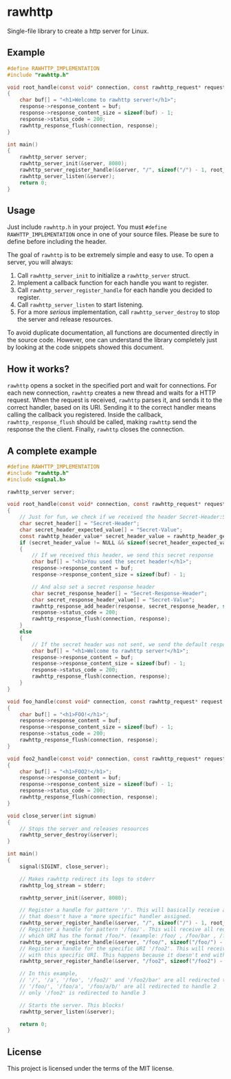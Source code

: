 # rawhttp

Single-file library to create a http server for Linux.

## Example

```C
#define RAWHTTP_IMPLEMENTATION
#include "rawhttp.h"

void root_handle(const void* connection, const rawhttp_request* request, rawhttp_response* response)
{
	char buf[] = "<h1>Welcome to rawhttp server!</h1>";
	response->response_content = buf;
	response->response_content_size = sizeof(buf) - 1;
	response->status_code = 200;
	rawhttp_response_flush(connection, response);
}

int main()
{
	rawhttp_server server;
	rawhttp_server_init(&server, 8080);
	rawhttp_server_register_handle(&server, "/", sizeof("/") - 1, root_handle);
	rawhttp_server_listen(&server);
	return 0;
}
```

## Usage

Just include `rawhttp.h` in your project. You must `#define RAWHTTP_IMPLEMENTATION` once in one of your source files. Please be sure to define before including the header.

The goal of `rawhttp` is to be extremely simple and easy to use. To open a server, you will always:

1. Call `rawhttp_server_init` to initialize a `rawhttp_server` struct.
2. Implement a callback function for each handle you want to register.
3. Call `rawhttp_server_register_handle` for each handle you decided to register.
4. Call `rawhttp_server_listen` to start listening.
5. For a more *serious* implementation, call `rawhttp_server_destroy` to stop the server and release resources.

To avoid duplicate documentation, all functions are documented directly in the source code. However, one can understand the library completely just by looking at the code snippets showed this document.

## How it works?

`rawhttp` opens a socket in the specified port and wait for connections. For each new connection, `rawhttp` creates a new thread and waits for a HTTP request. When the request is received, `rawhttp` parses it, and sends it to the correct handler, based on its URI. Sending it to the correct handler means calling the callback you registered. Inside the callback, `rawhttp_response_flush` should be called, making `rawhttp` send the response the the client. Finally, `rawhttp` closes the connection.

## A complete example

```C
#define RAWHTTP_IMPLEMENTATION
#include "rawhttp.h"
#include <signal.h>

rawhttp_server server;

void root_handle(const void* connection, const rawhttp_request* request, rawhttp_response* response)
{
	// Just for fun, we check if we received the header Secret-Header:Secret-Value
	char secret_header[] = "Secret-Header";
	char secret_header_expected_value[] = "Secret-Value";
	const rawhttp_header_value* secret_header_value = rawhttp_header_get(&request->header, secret_header, sizeof(secret_header) - 1);
	if (secret_header_value != NULL && sizeof(secret_header_expected_value) - 1 == secret_header_value->value_size && !strncmp(secret_header_value->value, secret_header_expected_value, sizeof(secret_header_expected_value) - 1))
	{
		// If we received this header, we send this secret response
		char buf[] = "<h1>You used the secret header!</h1>";
		response->response_content = buf;
		response->response_content_size = sizeof(buf) - 1;

		// And also set a secret response header
		char secret_response_header[] = "Secret-Response-Header";
		char secret_response_header_value[] = "Secret-Value";
		rawhttp_response_add_header(response, secret_response_header, sizeof(secret_response_header) - 1, secret_response_header_value, sizeof(secret_response_header_value) - 1);
		response->status_code = 200;
		rawhttp_response_flush(connection, response);
	}
	else
	{
		// If the secret header was not sent, we send the default response.
		char buf[] = "<h1>Welcome to rawhttp server!</h1>";
		response->response_content = buf;
		response->response_content_size = sizeof(buf) - 1;
		response->status_code = 200;
		rawhttp_response_flush(connection, response);
	}
}

void foo_handle(const void* connection, const rawhttp_request* request, rawhttp_response* response)
{
	char buf[] = "<h1>FOO!</h1>";
	response->response_content = buf;
	response->response_content_size = sizeof(buf) - 1;
	response->status_code = 200;
	rawhttp_response_flush(connection, response);
}

void foo2_handle(const void* connection, const rawhttp_request* request, rawhttp_response* response)
{
	char buf[] = "<h1>FOO2!</h1>";
	response->response_content = buf;
	response->response_content_size = sizeof(buf) - 1;
	response->status_code = 200;
	rawhttp_response_flush(connection, response);
}

void close_server(int signum)
{
	// Stops the server and releases resources
	rawhttp_server_destroy(&server);
}

int main()
{
	signal(SIGINT, close_server);

	// Makes rawhttp redirect its logs to stderr
	rawhttp_log_stream = stderr;

	rawhttp_server_init(&server, 8080);

	// Register a handle for pattern '/'. This will basically receive all requests
	// that doesn't have a "more specific" handler assigned.
	rawhttp_server_register_handle(&server, "/", sizeof("/") - 1, root_handle);
	// Register a handle for pattern '/foo/'. This will receive all requests
	// which URI has the format /foo/*. (example: /foo/ , /foo/bar , /foo/bar/daz)
	rawhttp_server_register_handle(&server, "/foo/", sizeof("/foo/") - 1, foo_handle);
	// Register a handle for the specific URI '/foo2'. This will receive only requests
	// with this specific URI. This happens because it doesn't end with a slash.
	rawhttp_server_register_handle(&server, "/foo2", sizeof("/foo2") - 1, foo2_handle);

	// In this example,
	// '/', '/a', '/foo', '/foo2/' and '/foo2/bar' are all redirected to handle 1
	// '/foo/', '/foo/a', '/foo/a/b/' are all redirected to handle 2
	// only '/foo2' is redirected to handle 3

	// Starts the server. This blocks!
	rawhttp_server_listen(&server);

	return 0;
}
```

## License

This project is licensed under the terms of the MIT license.